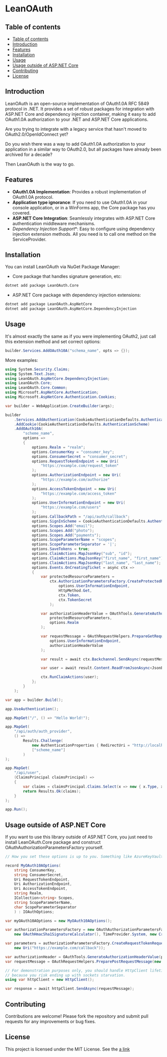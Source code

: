 # LeanOAuth

## Table of contents
- [Table of contents](#table-of-contents)
- [Introduction](#introduction)
- [Features](#features)
- [Installation](#installation)
- [Usage](#usage)
- [Usage outside of ASP.NET Core](#usage-outside-of-aspnet-core)
- [Contributing](#contributing)
- [License](#license)
## Introduction

LeanOAuth is an open-source implementation of OAuth1.0A RFC 5849 protocol in .NET. 
It provides a set of robust packages for integration with ASP.NET Core and dependency injection container,
making it easy to add OAuth1.0A authorization to your .NET and ASP.NET Core applications.

Are you trying to integrate with a legacy service that hasn't moved to OAuth2.0/OpenIdConnect yet?

Do you wish there was a way to add OAuth1.0A authorization to your application
in a similar way to OAuth2.0, but all packages have already been archived for a decade?

Then LeanOAuth is the way to go.

## Features

- **OAuth1.0A Implementation**: Provides a robust implementation of OAuth1.0A protocol.
- **Application type ignorance**: If you need to use OAuth1.0A in your console application, or in a WinForms app, the Core package has you covered.
- **ASP.NET Core Integration**: Seamlessly integrates with ASP.NET Core authentication middleware mechanisms.
- *Dependency Injection Support**: Easy to configure using dependency injection extension methods. All you need is to call one method on the ServiceProvider.

## Installation

You can install LeanOAuth via NuGet Package Manager:

- Core package that handles signature generation, etc:
```sh
dotnet add package LeanOAuth.Core
```
- ASP.NET Core package with dependency injection extensions:

```sh
dotnet add package LeanOAuth.AspNetCore
dotnet add package LeanOAuth.AspNetCore.DependencyInjection
```

## Usage
It's almost exactly the same as if you were implementing OAuth2, just call this extension method and set correct options:

```csharp
builder.Services.AddOAuth10A("schema_name", opts => {});
```

More examples:

```csharp
using System.Security.Claims;
using System.Text.Json;
using LeanOAuth.AspNetCore.DependencyInjection;
using LeanOAuth.Core;
using LeanOAuth.Core.Common;
using Microsoft.AspNetCore.Authentication;
using Microsoft.AspNetCore.Authentication.Cookies;

var builder = WebApplication.CreateBuilder(args);

builder
    .Services.AddAuthentication(CookieAuthenticationDefaults.AuthenticationScheme)
    .AddCookie(CookieAuthenticationDefaults.AuthenticationScheme)
    .AddOAuth10A(
        "scheme_name",
        options =>
        {
            options.Realm = "realm";
            options.ConsumerKey = "consumer_key";
            options.ConsumerSecret = "consumer_secret";
            options.RequestTokenEndpoint = new Uri(
                "https://example.com/request_token"
            );
            options.AuthorizationEndpoint = new Uri(
                "https://example.com/authorize"
            );
            options.AccessTokenEndpoint = new Uri(
                "https://example.com/access_token"
            );
            options.UserInformationEndpoint = new Uri(
                "https://example.com/users"
            );
            options.CallbackPath = "/api/auth/callback";
            options.SignInScheme = CookieAuthenticationDefaults.AuthenticationScheme;
            options.Scopes.Add("email");
            options.Scopes.Add("photo");
            options.Scopes.Add("payments");
            options.ScopeParameterName = "scopes";
            options.ScopeParameterSeparator = '|';
            options.SaveTokens = true;
            options.ClaimActions.MapJsonKey("sub", "id");
            options.ClaimActions.MapJsonKey("first_name", "first_name");
            options.ClaimActions.MapJsonKey("last_name", "last_name");
            options.Events.OnCreatingTicket = async ctx =>
            {
                var protectedResourceParameters =
                    ctx.AuthorizationParametersFactory.CreateProtectedResourceRequestParameters(
                        options.UserInformationEndpoint,
                        HttpMethod.Get,
                        ctx.Token,
                        ctx.TokenSecret
                    );

                var authorizationHeaderValue = OAuthTools.GenerateAuthorizationHeaderValue(
                    protectedResourceParameters,
                    options.Realm
                );

                var requestMessage = OAuthRequestHelpers.PrepareGetRequestMessage(
                    options.UserInformationEndpoint,
                    authorizationHeaderValue
                );

                var result = await ctx.Backchannel.SendAsync(requestMessage);

                var user = await result.Content.ReadFromJsonAsync<JsonElement>();

                ctx.RunClaimActions(user);
            };
        }
    );

var app = builder.Build();

app.UseAuthentication();

app.MapGet("/", () => "Hello World!");

app.MapGet(
    "/api/auth/auth_provider",
    () =>
        Results.Challenge(
            new AuthenticationProperties { RedirectUri = "http://localhost:8080/api/dashboard" },
            ["scheme_name"]
        )
);

app.MapGet(
    "/api/user",
    (ClaimsPrincipal claimsPrincipal) =>
    {
        var claims = claimsPrincipal.Claims.Select(x => new { x.Type, x.Value }).ToArray();
        return Results.Ok(claims);
    }
);

app.Run();
```

## Usage outside of ASP.NET Core
If you want to use this library outside of ASP.NET Core, you just need to install LeanOAuth.Core package and construct OAuthAuthorizationParametersFactory yourself.

```csharp
// How you set these options is up to you. Something like AzureKeyVault is recommended.

record MyOAuth10AOptions(
    string ConsumerKey,
    string ConsumerSecret,
    Uri RequestTokenEndpoint,
    Uri AuthorizationEndpoint,
    Uri AccessTokenEndpoint,
    string Realm,
    ICollection<string> Scopes,
    string ScopeParameterName,
    char ScopeParameterSeparator
    ) : IOAuthOptions;

var myOAuth10AOptions = new MyOAuth10AOptions();

var authorizationParametersFactory = new OAuthAuthorizationParametersFactory<MyOAuth10AOptions>(myOAuth10AOptions,
    new OAuthHmacSha1SignatureCalculator(), TimeProvider.System, new CryptographicallySecureNonceGenerator());

var parameters = authorizationParametersFactory.CreateRequestTokenRequestParameters(HttpMethod.Post,
    new Uri("https://example.com/callback"));

var authorizationHeader = OAuthTools.GenerateAuthorizationHeaderValue(parameters, "SOME_REALM");
var requestMessage = OAuthRequestHelpers.PreparePostRequestMessage(new Uri("https://example.com/asdf"), authorizationHeader);

// For demonstration purposes only, you should handle HttpClient lifetime either via aspnet core di container or some static variable
// because you risk ending up with sockets starvation.
using var httpClient = new HttpClient();

var response = await httpClient.SendAsync(requestMessage);
```

## Contributing
Contributions are welcome! Please fork the repository and submit pull requests for any improvements or bug fixes.

## License
This project is licensed under the MIT License. See the [a link](https://github.com/matthewrosse/LeanOAuth/blog/main/LICENSE)